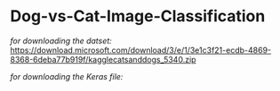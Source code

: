 # Dog-vs-Cat-Image-Classification

*for downloading the datset:*
         https://download.microsoft.com/download/3/e/1/3e1c3f21-ecdb-4869-8368-6deba77b919f/kagglecatsanddogs_5340.zip
  

*for downloading the Keras file:*


